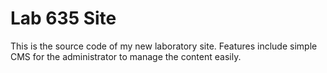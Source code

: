 # Lab 635 Site

This is the source code of my new laboratory site. Features include simple CMS for the administrator to manage the content easily.
